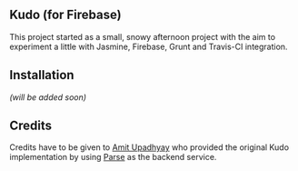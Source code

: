 Kudo (for Firebase)
---

This project started as a small, snowy afternoon project with the aim to experiment a little with Jasmine, Firebase, Grunt and Travis-CI integration.

## Installation

_(will be added soon)_

## Credits

Credits have to be given to [Amit Upadhyay](http://amitu.com/2013/04/kudos-using-parse-for-jekyll/) who provided the original Kudo implementation by using [Parse](https://parse.com/) as the backend service.